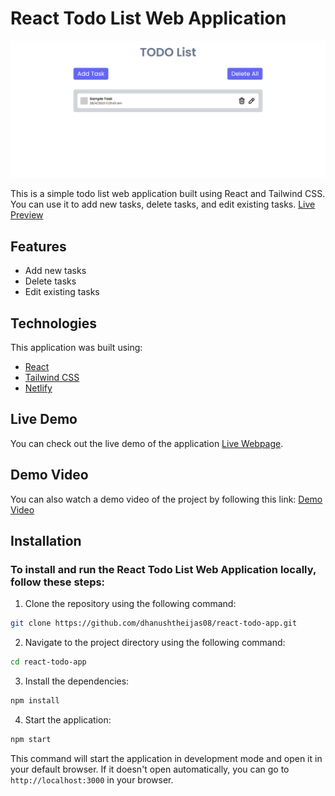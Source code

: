 # React Todo List Web Application

![React Todo List Web Application Screenshot](https://github.com/dhanushtheijas08/react-todo-app/blob/master/src/assets/Todo%20list%20Image.png)

This is a simple todo list web application built using React and Tailwind CSS. You can use it to add new tasks, delete tasks, and edit existing tasks. [Live Preview](https://react-todo-list-dt.netlify.app/)

## Features

- Add new tasks
- Delete tasks
- Edit existing tasks

## Technologies

This application was built using:

- [React](https://reactjs.org/)
- [Tailwind CSS](https://tailwindcss.com/)
- [Netlify](https://www.netlify.com/)

## Live Demo

You can check out the live demo of the application [Live Webpage](https://react-todo-list-dt.netlify.app/).

## Demo Video

You can also watch a demo video of the project by following this link: [Demo Video](https://www.linkedin.com/posts/dhanush-theijas_webdevelopment-javascript-css-activity-7053691085197352960-LF7G?utm_source=share&utm_medium=member_desktop)

## Installation

### To install and run the React Todo List Web Application locally, follow these steps:

1. Clone the repository using the following command:

```bash
git clone https://github.com/dhanushtheijas08/react-todo-app.git
```

2. Navigate to the project directory using the following command:

```bash
cd react-todo-app
```

3. Install the dependencies:

```bash
npm install
```

4. Start the application:

```bash
npm start
```

This command will start the application in development mode and open it in your default browser. If it doesn't open automatically, you can go to `http://localhost:3000` in your browser.
